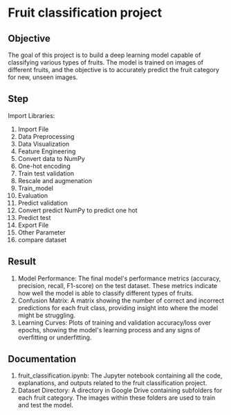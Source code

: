 # Fruit classification project

## Objective
The goal of this project is to build a deep learning model capable of classifying various types of fruits. The model is trained on images of different fruits, and the objective is to accurately predict the fruit category for new, unseen images.

## Step
Import Libraries:
1. Import File
2. Data Preprocessing
3. Data Visualization
4. Feature Engineering
 1.  Convert data to NumPy
 2. One-hot encoding
5. Train test validation
6. Rescale and augmenation
7. Train_model
8. Evaluation
9. Predict validation
 1. Convert predict NumPy to predict one hot
10. Predict test
11. Export File
12. Other Parameter
13. compare dataset

## Result
1. Model Performance: The final model's performance metrics (accuracy, precision, recall, F1-score) on the test dataset. These metrics indicate how well the model is able to classify different types of fruits.
2. Confusion Matrix: A matrix showing the number of correct and incorrect predictions for each fruit class, providing insight into where the model might be struggling.
3. Learning Curves: Plots of training and validation accuracy/loss over epochs, showing the model's learning process and any signs of overfitting or underfitting.

## Documentation

1. fruit_classification.ipynb: The Jupyter notebook containing all the code, explanations, and outputs related to the fruit classification project.
2. Dataset Directory: A directory in Google Drive containing subfolders for each fruit category. The images within these folders are used to train and test the model.

